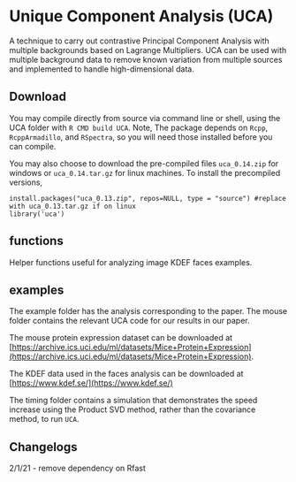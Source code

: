 # Unique Component Analysis (UCA)

A technique to carry out contrastive Principal Component Analysis with multiple backgrounds based on Lagrange Multipliers.
UCA can be used with multiple background data to remove known variation from multiple sources and implemented to handle high-dimensional data. 

##  Download
You may compile directly from source via command line or shell, using the UCA folder with `R CMD build UCA`. Note, The package depends on `Rcpp`, `RcppArmadillo`, and `RSpectra`, so you will need those installed before you can compile.

 You may also choose to download the pre-compiled files `uca_0.14.zip` for windows or `uca_0.14.tar.gz` for linux machines. To install the precompiled versions,

```
install.packages("uca_0.13.zip", repos=NULL, type = "source") #replace with uca_0.13.tar.gz if on linux
library('uca')
```

## functions
Helper functions useful for analyzing image KDEF faces examples.

## examples
The example folder has the analysis corresponding to the paper. The mouse folder contains the relevant UCA code for our results in our paper.

The mouse protein expression dataset can be downloaded at [https://archive.ics.uci.edu/ml/datasets/Mice+Protein+Expression](https://archive.ics.uci.edu/ml/datasets/Mice+Protein+Expression).

The KDEF data used in the faces analysis can be downloaded at [https://www.kdef.se/](https://www.kdef.se/)

The timing folder contains a simulation that demonstrates the speed increase using the Product SVD method, rather than the covariance method, to run `UCA`.

## Changelogs
2/1/21 - remove dependency on Rfast
